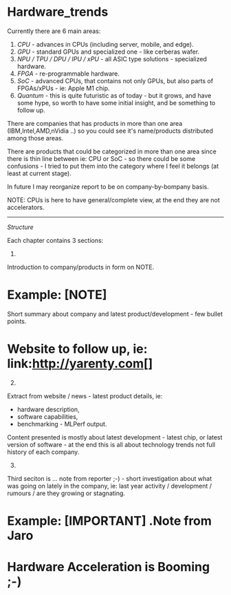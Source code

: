 # Hardware_trends


Currently there are 6 main areas:

1. *CPU* - advances in CPUs (including server, mobile, and edge).
2. *GPU* - standard GPUs and specialized one - like cerberas wafer.
3. *NPU / TPU / DPU / IPU / xPU* - all ASIC type solutions - specialized hardware.
4. *FPGA* - re-programmable hardware.
5. *SoC* - advanced CPUs, that contains not only GPUs, but also parts of FPGAs/xPUs - ie: Apple M1 chip.
6. *Quantum* - this is quite futuristic as of today - but it grows, and have some hype, so worth to have some initial insight, and be something to follow up.

There are companies that has products in more than one area (IBM,Intel,AMD,nVidia ..) so you could see it's name/products distributed among those areas.

There are products that could be categorized in more than one area since there is thin line between ie: CPU or SoC - so there could be some confusions - I tried to put them into the category where I feel it belongs (at least at current stage).

In future I may reorganize report to be on company-by-bompany basis.

NOTE: CPUs is here to have general/complete view, at the end they are not accelerators.

---

*Structure*

Each chapter contains 3 sections:

1.
Introduction to company/products in form on NOTE. 

Example:
[NOTE]
====
Short summary about company and latest product/development - few bullet points.

Website to follow up, ie: link:http://yarenty.com[]
====

2. 
Extract from website / news - latest product details, ie: 

- hardware description, 
- software capabilities, 
- benchmarking - MLPerf output.

Content presented is mostly about latest development - latest chip, or latest version of software - at the end this is all about technology trends not full history of each company.


3.
Third seciton is ... note from reporter ;-) - short investigation about what was going on lately in the company, ie: last year activity / development / rumours / are they growing or stagnating. 

Example:
[IMPORTANT]
.Note from Jaro
====
Hardware Acceleration is Booming ;-)
====

